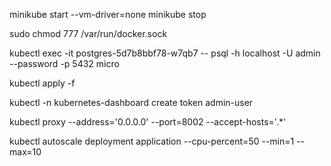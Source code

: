 minikube start --vm-driver=none
minikube stop

sudo chmod 777 /var/run/docker.sock

kubectl exec -it postgres-5d7b8bbf78-w7qb7    --  psql -h localhost -U admin --password -p 5432 micro

kubectl apply -f

kubectl -n kubernetes-dashboard create token admin-user

kubectl proxy --address='0.0.0.0' --port=8002 --accept-hosts='.*'

kubectl autoscale deployment application --cpu-percent=50 --min=1 --max=10